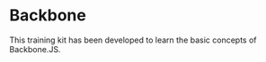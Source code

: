 Backbone
========

This training kit has been developed to learn the basic concepts of Backbone.JS. 
